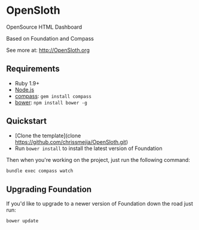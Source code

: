 # OpenSloth
OpenSource HTML Dashboard

Based on Foundation and Compass

See more at: http://OpenSloth.org

## Requirements

  * Ruby 1.9+
  * [Node.js](http://nodejs.org)
  * [compass](http://compass-style.org/): `gem install compass`
  * [bower](http://bower.io): `npm install bower -g`

## Quickstart

  * [Clone the template](clone https://github.com/chrissmejia/OpenSloth.git)
  * Run `bower install` to install the latest version of Foundation

Then when you're working on the project, just run the following command:

```bash
bundle exec compass watch
```

## Upgrading Foundation

If you'd like to upgrade to a newer version of Foundation down the road just run:

```bash
bower update
```
